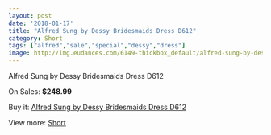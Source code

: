 ```yaml
---
layout: post
date: '2018-01-17'
title: "Alfred Sung by Dessy Bridesmaids Dress D612"
category: Short
tags: ["alfred","sale","special","dessy","dress"]
image: http://img.eudances.com/6149-thickbox_default/alfred-sung-by-dessy-bridesmaids-dress-d612.jpg
---
```

Alfred Sung by Dessy Bridesmaids Dress D612

On Sales: **$248.99**
<a href="https://www.eudances.com/en/short/2199-alfred-sung-by-dessy-bridesmaids-dress-d612.html"><amp-img layout="responsive" width="600" height="600" src="//img.eudances.com/6149-thickbox_default/alfred-sung-by-dessy-bridesmaids-dress-d612.jpg" alt="Alfred Sung by Dessy Bridesmaids Dress D612 0" /></a>
<a href="https://www.eudances.com/en/short/2199-alfred-sung-by-dessy-bridesmaids-dress-d612.html"><amp-img layout="responsive" width="600" height="600" src="//img.eudances.com/6150-thickbox_default/alfred-sung-by-dessy-bridesmaids-dress-d612.jpg" alt="Alfred Sung by Dessy Bridesmaids Dress D612 1" /></a>

Buy it: [Alfred Sung by Dessy Bridesmaids Dress D612](https://www.eudances.com/en/short/2199-alfred-sung-by-dessy-bridesmaids-dress-d612.html "Alfred Sung by Dessy Bridesmaids Dress D612")

View more: [Short](https://www.eudances.com/en/25-short "Short")